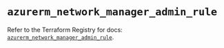 # `azurerm_network_manager_admin_rule`

Refer to the Terraform Registry for docs: [`azurerm_network_manager_admin_rule`](https://registry.terraform.io/providers/hashicorp/azurerm/4.49.0/docs/resources/network_manager_admin_rule).
